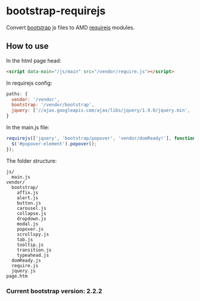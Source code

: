 # bootstrap-requirejs

Convert [bootstrap](https://github.com/twitter/bootstrap) js files to AMD [requirejs](https://github.com/jrburke/requirejs/) modules.

## How to use
In the html page head:
```html
<script data-main="/js/main" src="/vendor/require.js"></script>
```

In requirejs config:
```javascript
paths: {
  vendor: '/vendor',
  bootstrap: '/vendor/bootstrap',
  jquery: ['//ajax.googleapis.com/ajax/libs/jquery/1.9.0/jquery.min', 'vendor/jquery']
}
```

In the main.js file:
```javascript
requirejs(['jquery', 'bootstrap/popover', 'vendor/domReady!'], function($) {
  $('#popover-element').popover();
});
```

The folder structure:
```
js/
  main.js
vendor/
  bootstrap/
    affix.js
    alert.js
    button.js
    carousel.js
    collapse.js
    dropdown.js
    modal.js
    popover.js
    scrollspy.js
    tab.js
    tooltip.js
    transition.js
    typeahead.js
  domReady.js
  require.js
  jquery.js
page.htm
```

### Current bootstrap version: 2.2.2
